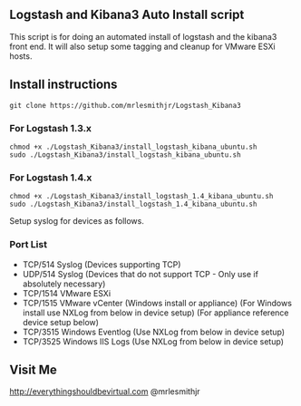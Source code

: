 Logstash and Kibana3 Auto Install script
----------------------------------------

This script is for doing an automated install of logstash and the kibana3 front end. It will also setup some tagging and cleanup for VMware ESXi hosts.

## Install instructions

    git clone https://github.com/mrlesmithjr/Logstash_Kibana3

### For Logstash 1.3.x

    chmod +x ./Logstash_Kibana3/install_logstash_kibana_ubuntu.sh
    sudo ./Logstash_Kibana3/install_logstash_kibana_ubuntu.sh

### For Logstash 1.4.x

    chmod +x ./Logstash_Kibana3/install_logstash_1.4_kibana_ubuntu.sh
    sudo ./Logstash_Kibana3/install_logstash_1.4_kibana_ubuntu.sh

Setup syslog for devices as follows.

### Port List
* TCP/514 Syslog (Devices supporting TCP)
* UDP/514 Syslog (Devices that do not support TCP - Only use if absolutely necessary)
* TCP/1514 VMware ESXi
* TCP/1515 VMware vCenter (Windows install or appliance) (For Windows install use NXLog from below in device setup) (For appliance reference device setup below)
* TCP/3515 Windows Eventlog (Use NXLog from below in device setup)
* TCP/3525 Windows IIS Logs (Use NXLog from below in device setup)

Visit Me
--------
http://everythingshouldbevirtual.com
@mrlesmithjr
